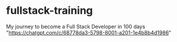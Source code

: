 # fullstack-training
My journey to become a Full Stack Developer in 100 days "https://chatgpt.com/c/68778da3-5798-8001-a201-1e4b8b4d1986"
